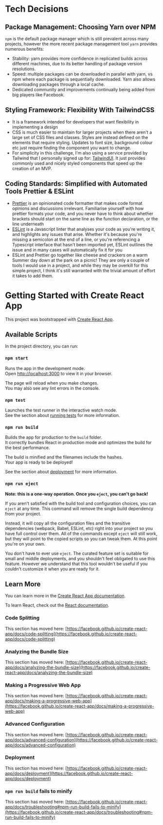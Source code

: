# Tech Decisions

## Package Management: Choosing Yarn over NPM

`npm` is the default package manager which is still prevalent across many projects, however the more recent package management tool `yarn` provides numerous benefits:
- Stability: yarn provides more confidence in replicated builds across different machines, due to its better handling of package version resolutions.
- Speed: multiple packages can be downloaded in parallel with yarn, vs npm where each package is sequentially downloaded. Yarn also allows downloading packages through a local cache.
- Dedicated community and improvements continually being added from big players like Facebook. 

## Styling Framework: Flexibility With TailwindCSS

- It is a framework intended for developers that want flexibility in implementing a design
- CSS is much easier to maintain for larger projects when there aren't a large set of CSS files and classes. Styles are instead defined on the elements that require styling. Updates to font size, background colour etc just require finding the component you want to change.
- For simplicity in this challenge, I'm also using a service provided by Tailwind that I personally signed up for: [TailwindUI](https://tailwindui.com/). It just provides commonly used and nicely styled components that speed up the creation of an MVP.

## Coding Standards: Simplified with Automated Tools Prettier & ESLint

- [Prettier](https://prettier.io/) is an opinionated code formatter that makes code format opinions and discussions irrelevant. Familiarise yourself with how prettier formats your code, and you never have to think about whether brackets should start on the same line as the function declaration, or the line underneath
- [ESLint](https://eslint.org/) is a Javascript linter that analyses your code as you're writing it, and highlights any issues that arise. Whether it's because you're missing a semicolon at the end of a line, or you're referencing a Typescript interface that hasn't been imported yet, ESLint outlines the issue and in many cases will automatically fix it for you
- ESLint and Prettier go together like cheese and crackers on a warm Summer day down at the park on a picnic! They are only a couple of tools I would use in a project, and while they may be overkill for this simple project, I think it's still warranted with the trivial amount of effort it takes to add them.



# Getting Started with Create React App

This project was bootstrapped with [Create React App](https://github.com/facebook/create-react-app).

## Available Scripts

In the project directory, you can run:

### `npm start`

Runs the app in the development mode.\
Open [http://localhost:3000](http://localhost:3000) to view it in your browser.

The page will reload when you make changes.\
You may also see any lint errors in the console.

### `npm test`

Launches the test runner in the interactive watch mode.\
See the section about [running tests](https://facebook.github.io/create-react-app/docs/running-tests) for more information.

### `npm run build`

Builds the app for production to the `build` folder.\
It correctly bundles React in production mode and optimizes the build for the best performance.

The build is minified and the filenames include the hashes.\
Your app is ready to be deployed!

See the section about [deployment](https://facebook.github.io/create-react-app/docs/deployment) for more information.

### `npm run eject`

**Note: this is a one-way operation. Once you `eject`, you can't go back!**

If you aren't satisfied with the build tool and configuration choices, you can `eject` at any time. This command will remove the single build dependency from your project.

Instead, it will copy all the configuration files and the transitive dependencies (webpack, Babel, ESLint, etc) right into your project so you have full control over them. All of the commands except `eject` will still work, but they will point to the copied scripts so you can tweak them. At this point you're on your own.

You don't have to ever use `eject`. The curated feature set is suitable for small and middle deployments, and you shouldn't feel obligated to use this feature. However we understand that this tool wouldn't be useful if you couldn't customize it when you are ready for it.

## Learn More

You can learn more in the [Create React App documentation](https://facebook.github.io/create-react-app/docs/getting-started).

To learn React, check out the [React documentation](https://reactjs.org/).

### Code Splitting

This section has moved here: [https://facebook.github.io/create-react-app/docs/code-splitting](https://facebook.github.io/create-react-app/docs/code-splitting)

### Analyzing the Bundle Size

This section has moved here: [https://facebook.github.io/create-react-app/docs/analyzing-the-bundle-size](https://facebook.github.io/create-react-app/docs/analyzing-the-bundle-size)

### Making a Progressive Web App

This section has moved here: [https://facebook.github.io/create-react-app/docs/making-a-progressive-web-app](https://facebook.github.io/create-react-app/docs/making-a-progressive-web-app)

### Advanced Configuration

This section has moved here: [https://facebook.github.io/create-react-app/docs/advanced-configuration](https://facebook.github.io/create-react-app/docs/advanced-configuration)

### Deployment

This section has moved here: [https://facebook.github.io/create-react-app/docs/deployment](https://facebook.github.io/create-react-app/docs/deployment)

### `npm run build` fails to minify

This section has moved here: [https://facebook.github.io/create-react-app/docs/troubleshooting#npm-run-build-fails-to-minify](https://facebook.github.io/create-react-app/docs/troubleshooting#npm-run-build-fails-to-minify)
